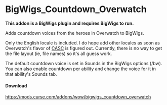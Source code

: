 # BigWigs_Countdown_Overwatch

**This addon is a BigWigs plugin and requires BigWigs to run.**

Adds countdown voices from the heroes in Overwatch to BigWigs.

Only the English locale is included. I do hope add other locales as soon as Overwatch's flavor of [CASC](https://wow.gamepedia.com/CASC) is figured out. Currently, there is no way to get the file layout (ie, file names) so it's all guess work.

The default countdown voice is set in Sounds in the BigWigs options (/bw). You can also enable countdown per ability and change the voice for it in that ability's Sounds tab.

#### Download
https://mods.curse.com/addons/wow/bigwigs_countdown_overwatch
